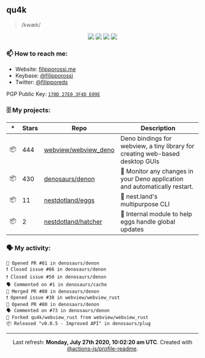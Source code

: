 ## qu4k

> /kwæk/

<p align="center">
  <img src="https://img.shields.io/badge/last%20major%20release-aug.%202000-important" />
  <img src="https://img.shields.io/badge/unminified%20size-6%20feet%206%20inches-informational" />
  <img src="https://img.shields.io/badge/vulnerabilities-high-critical" />
  <img src="https://img.shields.io/badge/code%20quality-A%20for%20effort-success" />
</p>

### 📫 How to reach me:

- Website: [filipporossi.me](https://filipporossi.me/)
- Keybase: [@filipporossi](https://keybase.io/filipporossi)
- Twitter: [@filipporeds](https://keybase.io/filipporeds)

PGP Public Key: [`170D 27E0 3F4D E09E`](https://keybase.io/filipporossi/pgp_keys.asc)

### 🗄 My projects:

|*|Stars|Repo|Description|
|---|---|---|---|
| 📦 | 444 | [webview/webview_deno](https://github.com/webview/webview_deno) | Deno bindings for webview, a tiny library for creating web-based desktop GUIs |
| 📦 | 430 | [denosaurs/denon](https://github.com/denosaurs/denon) | 👀 Monitor any changes in your Deno application and automatically restart. |
| 📦 | 11 | [nestdotland/eggs](https://github.com/nestdotland/eggs) | 🥚 nest.land's multipurpose CLI |
| 📦 | 2 | [nestdotland/hatcher](https://github.com/nestdotland/hatcher) | 🐣 Internal module to help eggs handle global updates |

### 🗣 My activity:

```
💪 Opened PR #81 in denosaurs/denon
❗️ Closed issue #66 in denosaurs/denon
❗️ Closed issue #50 in denosaurs/denon
🗣 Commented on #1 in denosaurs/cache
🎉 Merged PR #80 in denosaurs/denon
❗️ Opened issue #38 in webview/webview_rust
💪 Opened PR #80 in denosaurs/denon
🗣 Commented on #73 in denosaurs/denon
🍴 Forked qu4k/webview_rust from webview/webview_rust
📦 Released "v0.0.5 - Improved API" in denosaurs/plug
```

------------
<p align="center">Last refresh: <b>Monday, July 27th 2020, 10:02:20 am UTC</b>. Created with <a href=https://github.com/marketplace/actions/profile-readme>@actions-js/profile-readme</a>.</p>
